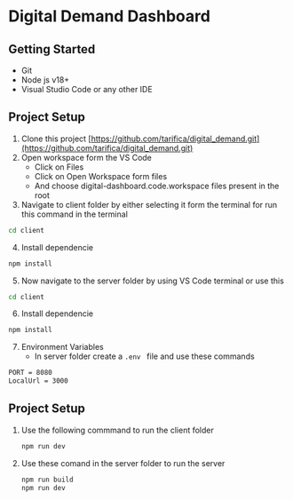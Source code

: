 # Digital Demand Dashboard
## Getting Started
* Git
* Node js v18+
* Visual Studio Code or any other IDE

## Project Setup
1. Clone this project [https://github.com/tarifica/digital_demand.git](https://github.com/tarifica/digital_demand.git)
2. Open workspace form the VS Code
   * Click on Files
   * Click on Open Workspace form files
   * And choose digital-dashboard.code.workspace files present in the root
3. Navigate to client folder by either selecting it form the terminal for run this command in the terminal
  ```bash
  cd client
  ```
4. Install dependencie
  ```bash
  npm install 
  ```
5. Now navigate to the server folder by using VS Code terminal or use this 
  ```bash
  cd client
  ```
6. Install dependencie
  ```bash
  npm install 
  ```
7. Environment Variables
   * In server folder create a ```.env ``` file and use these commands
  ```bash
  PORT = 8080 
  LocalUrl = 3000
  ```

## Project Setup
1. Use the following commmand to run the client folder
   ```bash
   npm run dev
   ```
2. Use these comand in the server folder to run the server
   ```bash
   npm run build
   npm run dev
   ```
